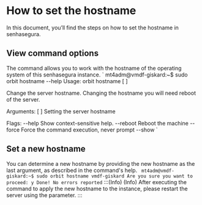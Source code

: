 # How to set the hostname 

In this document, you’ll find the steps on how to set the hostname in senhasegura.

## View command options
The  command allows you to work with the hostname of the operating system of this senhasegura instance.
` 
mt4adm@vmdf-giskard:~$ sudo orbit hostname --help
Usage: orbit hostname [
]

Change the server hostname. Changing the hostname you will need reboot
of the server.

Arguments:
[
] Setting the server hostname

Flags:
 --help Show context-sensitive help.
 --reboot Reboot the machine
 --force Force the command execution, never prompt
 --show
` 
## Set a new hostname
You can determine a new hostname by providing the new hostname as the last argument, as described in the command's help.
` 
mt4adm@vmdf-giskard:~$ sudo orbit hostname vmdf-giskard
Are you sure you want to proceed: y
Done!
No errors reported
` 
:::(Info) (Info)
After executing the command to apply the new hostname to the instance, please restart the server using the  parameter.
:::